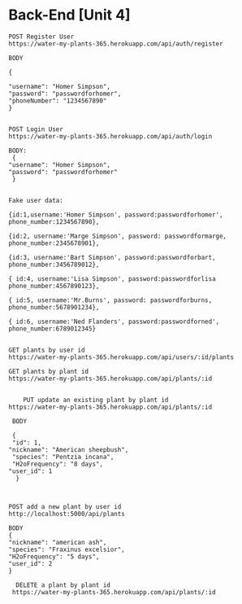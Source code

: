 # Back-End [Unit 4]

	POST Register User
	https://water-my-plants-365.herokuapp.com/api/auth/register

	BODY

	{

    "username": "Homer Simpson",
    "password": "passwordforhomer",
    "phoneNumber": "1234567890"
	}


	POST Login User
	https://water-my-plants-365.herokuapp.com/api/auth/login

	BODY:
	 {
    "username": "Homer Simpson",	
    "password": "passwordforhomer"
	 }


	Fake user data: 
   
   	{id:1,username:'Homer Simpson', password:passwordforhomer', phone_number:1234567890},
    
    {id:2, username:'Marge Simpson', password: passwordformarge, phone_number:2345678901},
    
    {id:3, username:'Bart Simpson', password:passwordforbart, phone_number:3456789012},
   
    { id:4, username:'Lisa Simpson', password:passwordforlisa phone_number:4567890123},
    
    { id:5, username:'Mr.Burns', password: passwordforburns, phone_number:5678901234},
    
    { id:6, username:'Ned Flanders', password:passwordforned', phone_number:6789012345}
    
    
    GET plants by user id
    https://water-my-plants-365.herokuapp.com/api/users/:id/plants
    
    GET plants by plant id
    https://water-my-plants-365.herokuapp.com/api/plants/:id
    
     
	    PUT update an existing plant by plant id
  	https://water-my-plants-365.herokuapp.com/api/plants/:id
  
 	 BODY
  
 	 {
 	 "id": 1,
  	"nickname": "American sheepbush",
 	 "species": "Pentzia incana",
 	 "H2oFrequency": "8 days",
  	"user_id": 1
  	  }
  
  	
    
    POST add a new plant by user id
    http://localhost:5000/api/plants
	
    BODY
    {
    "nickname": "american ash",
    "species": "Fraxinus excelsior",
    "H2oFrequency": "5 days",
    "user_id": 2
	}
  
	  DELETE a plant by plant id
 	 https://water-my-plants-365.herokuapp.com/api/plants/:id

  

    
